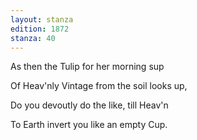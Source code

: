 ```yaml
---
layout: stanza
edition: 1872
stanza: 40
---
```


As then the Tulip for her morning sup

Of Heav'nly Vintage from the soil looks up,

Do you devoutly do the like, till Heav'n

To Earth invert you like an empty Cup.